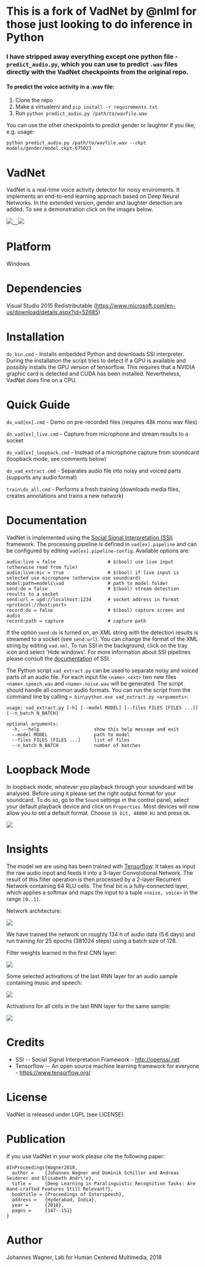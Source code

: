 # This is a fork of VadNet by @nlml for those just looking to do inference in Python

### I have stripped away everything except one python file - `predict_audio.py`, which you can use to predict `.wav` files directly with the VadNet checkpoints from the original repo.

#### To predict the voice activity in a .wav file:

1. Clone the repo
2. Make a virtualenv and `pip install -r requirements.txt`
3. Run `python predict_audio.py /path/to/wavfile.wav`

You can use the other checkpoints to predict gender or laughter if you like, e.g. usage:

`python predict_audio.py /path/to/wavfile.wav --ckpt models/gender/model.ckpt-675023`

# VadNet
VadNet is a real-time voice activity detector for noisy enviroments. It implements an end-to-end learning approach based on Deep Neural Networks. In the extended version, gender and laughter detection are added. To see a demonstration click on the images below.

<a href="https://www.youtube.com/watch?v=QL4HY_e21v0" target="_blank"><img src="https://raw.githubusercontent.com/hcmlab/vadnet/master/pics/vadnet.png"/></a><a href="https://www.youtube.com/watch?v=Ka_lQPlWPuY" target="_blank">&emsp;<img src="https://raw.githubusercontent.com/hcmlab/vadnet/master/pics/vadnetex.png"/></a>

# Platform

Windows

# Dependencies

Visual Studio 2015 Redistributable (https://www.microsoft.com/en-us/download/details.aspx?id=52685)

# Installation

`do_bin.cmd` - Installs embedded Python and downloads SSI interpreter. During the installation the script tries to detect if a GPU is available and possibly installs the GPU version of tensorflow. This requires that a NVIDIA graphic card is detected and CUDA has been installed. Nevertheless, VadNet does fine on a CPU.

# Quick Guide

`do_vad[ex].cmd` - Demo on pre-recorded files (requires 48k mono wav files)

`do_vad[ex]_live.cmd` - Capture from microphone and stream results to a socket

`do_vad[ex]_loopback.cmd` - Instead of a microphone capture from soundcard (loopback mode, see comments below)

`do_vad_extract.cmd` - Separates audio file into noisy and voiced parts (supports any audio format)

`train\do_all.cmd` - Performs a fresh training (downloads media files, creates annotations and trains a new network)

# Documentation

VadNet is implemented using the [Social Signal Interpretation (SSI)](http://openssi.net) framework. The processing pipeline is defined in ``vad[ex].pipeline`` and can be configured by editing ``vad[ex].pipeline-config``. Available options are:

```
audio:live = false                   # $(bool) use live input (otherwise read from file)
audio:live:mic = true                # $(bool) if live input is selected use microphone (otherwise use soundcard)
model:path=models\vad                # path to model folder
send:do = false                      # $(bool) stream detection results to a socket
send:url = upd://localhost:1234      # socket address in format <protocol://host:port>
record:do = false                    # $(bool) capture screen and audio
record:path = capture                # capture path
```

If the option ``send:do`` is turned on, an XML string with the detection results is streamed to a socket (see ``send:url``). You can change the format of the XML string by editing ``vad.xml``. To run SSI in the background, click on the tray icon and select 'Hide windows'. For more information about SSI pipelines please consult the [documentation](https://rawgit.com/hcmlab/ssi/master/docs/index.html#xml) of SSI.

The Python script ``vad_extract.py`` can be used to separate noisy and voiced parts of an audio file. For each input file ``<name>.<ext>`` two new files ``<name>.speech.wav`` and ``<name>.noise.wav`` will be generated. The script should handle all common audio formats. You can run the script from the command line by calling  ``> bin\python.exe vad_extract.py <arguments>``:

```
usage: vad_extract.py [-h] [--model MODEL] [--files FILES [FILES ...]] [--n_batch N_BATCH]

optional arguments:
  -h, --help            		show this help message and exit
  --model MODEL         		path to model
  --files FILES [FILES ...]		list of files
  --n_batch N_BATCH     		number of batches
```

# Loopback Mode

In loopback mode, whatever you playback through your soundcard will be analysed. Before using it please set the right output format for your soundcard. To do so, go to the ``Sound`` settings in the control panel, select your default playback device and click on ``Properties``. Most devices will now allow you to set a default format. Choose ``16 bit, 48000 Hz`` and press ``OK``.

<img src="https://raw.githubusercontent.com/hcmlab/vadnet/master/pics/loopback.png"/>

# Insights

The model we are using has been trained with [Tensorflow](https://www.tensorflow.org/). It takes as input the raw audio input and feeds it into a 3-layer Convolutional Network. The result of this filter operation is then processed by a 2-layer Recurrent Network containing 64 RLU cells. The final bit is a fully-connected layer, which applies a softmax and maps the input to a tuple ``<noise, voice>`` in the range ``[0..1]``. 

Network architecture:

<img src="https://raw.githubusercontent.com/hcmlab/vadnet/master/pics/network.png"/>

We have trained the network on roughly 134 h of audio data (5.6 days) and run training for 25 epochs (381024 steps) using a batch size of 128.

Filter weights learned in the first CNN layer:

<img src="https://raw.githubusercontent.com/hcmlab/vadnet/master/pics/conv1-filter-weights.png"/>

Some selected activations of the last RNN layer for an audio sample containing music and speech:

<img src="https://raw.githubusercontent.com/hcmlab/vadnet/master/pics/rnn2-activiations-selected.png"/>

Activations for all cells in the last RNN layer for the same sample:

<img src="https://raw.githubusercontent.com/hcmlab/vadnet/master/pics/rnn2-activiations.png"/>

# Credits

* SSI -- Social Signal Interpretation Framework - http://openssi.net
* Tensorflow -- An open source machine learning framework for everyone  - https://www.tensorflow.org/

# License

VadNet is released under LGPL (see LICENSE).

# Publication

If you use VadNet in your work please cite the following paper:

```
@InProceedings{Wagner2018,
  author =    {Johannes Wagner and Dominik Schiller and Andreas Seiderer and Elisabeth Andr\'e},
  title =     {Deep Learning in Paralinguistic Recognition Tasks: Are Hand-crafted Features Still Relevant?},
  booktitle = {Proceedings of Interspeech},
  address =   {Hyderabad, India},
  year =      {2018},
  pages =     {147--151}
}
```

# Author

Johannes Wagner, Lab for Human Centered Multimedia, 2018
